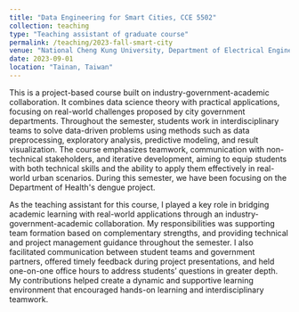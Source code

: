 ```yaml
---
title: "Data Engineering for Smart Cities, CCE 5502"
collection: teaching
type: "Teaching assistant of graduate course"
permalink: /teaching/2023-fall-smart-city
venue: "National Cheng Kung University, Department of Electrical Engineering"
date: 2023-09-01
location: "Tainan, Taiwan"
---
```


This is a project-based course built on industry-government-academic collaboration. It combines data science theory with practical applications, focusing on real-world challenges proposed by city government departments. Throughout the semester, students work in interdisciplinary teams to solve data-driven problems using methods such as data preprocessing, exploratory analysis, predictive modeling, and result visualization. The course emphasizes teamwork, communication with non-technical stakeholders, and iterative development, aiming to equip students with both technical skills and the ability to apply them effectively in real-world urban scenarios. During this semester, we have been focusing on the Department of Health's dengue project.

As the teaching assistant for this course, I played a key role in bridging academic learning with real-world applications through an industry-government-academic collaboration. My responsibilities was supporting team formation based on complementary strengths, and providing technical and project management guidance throughout the semester. I also facilitated communication between student teams and government partners, offered timely feedback during project presentations, and held one-on-one office hours to address students’ questions in greater depth. My contributions helped create a dynamic and supportive learning environment that encouraged hands-on learning and interdisciplinary teamwork.

<!-- This is a description of a teaching experience. You can use markdown like any other post.

Heading 1
======

Heading 2
======

Heading 3
====== -->
